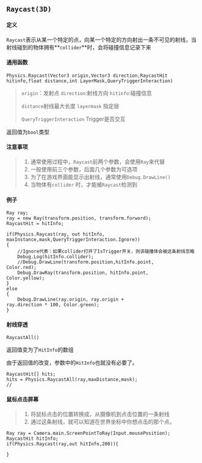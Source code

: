 ## ```Raycast(3D)```

#### 定义

`Raycast`表示从某一个特定的点，向某一个特定的方向射出一条不可见的射线，当射线碰到的物体拥有**`collider`**时，会将碰撞信息记录下来

#### 通用函数

```
Physics.Raycast(Vector3 origin,Vector3 direction,RaycastHit hitinfo,float distance,int LayerMask,QueryTriggerInteraction)
```

> `origin`：发射点 `direction`:射线方向  `hitinfo`:碰撞信息 
>
> `distance`射线最大长度 `layermask` 指定层
>
> `QueryTriggerInteraction` Trigger是否交互 

返回值为`bool`类型

#### 注意事项

> 1. 通常使用过程中，`Raycast`前两个参数，会使用`Ray`来代替
> 2. 一般使用前三个参数，后面几个参数为可选项
> 3. 为了在游戏界面能显示出射线，通常使用`Debug.DrawLine()`
> 4. 当物体有`collider` 时，才能被`Raycast`检测到



#### 例子

```
Ray ray;
ray = new Ray(transform.position, transform.forword);
RaycastHit = hitInfo;

if(Physics.Raycast(ray, out hitInfo, 				maxInstance,mask,QueryTriggerInteraction.Ignore))
{
	//Ignore代表：如果collider打开了IsTrigger开关，则该碰撞体会被这条射线忽略
	Debug.Log(hitInfo.collider);
	//Debug.DrawLine(transform.position,hitInfo.point, 		Color.red);
	Debug.DrawRay(transform.position, hitInfo.point, 		Color.yellow);	
}
else
{
	Debug.DrawLine(ray.origin, ray.origin + 				ray.direction * 100, Color.green);
}

```

#### 射线穿透

`RaycastAll()`

返回值变为了`HitInfo`的数组

由于返回值的改变，参数中的`HitInfo`也就没有必要了。

```
RaycastHit[] hits;
hits = Physics.RaycastAll(ray,maxDistance,mask);
//
```



#### 鼠标点击屏幕

> 1. 将鼠标点击的位置转换成，从摄像机到点击位置的一条射线
> 2. 通过这条射线，就可以知道在世界坐标中你想点击的那个点。

```
Ray ray = Camera.main.ScreenPointToRay(Input.mousePosition);
RaycastHit hitInfo;
if(Physics.Raycast(ray,out hitInfo,200)){

}
```

